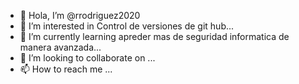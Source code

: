 - 👋 Hola, I’m @rrodriguez2020
- 👀 I’m interested in  Control de versiones de git hub...
- 🌱 I’m currently learning  apreder mas de seguridad informatica de manera avanzada...
- 💞️ I’m looking to collaborate on ...
- 📫 How to reach me ...

<!---
rrodriguez2020/rrodriguez2020 is a ✨ special ✨ repository because its `README.md` (this file) appears on your GitHub profile.
You can click the Preview link to take a look at your changes.
--->
